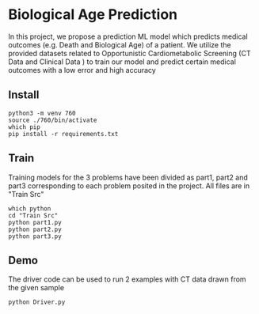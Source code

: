 # Biological Age Prediction
In this project, we propose a prediction ML model which predicts medical outcomes (e.g. Death and
Biological Age) of a patient. We utilize the provided datasets related to Opportunistic Cardiometabolic
Screening (CT Data and Clinical Data ) to train our model and predict certain medical outcomes with
a low error and high accuracy

## Install

```
python3 -m venv 760
source ./760/bin/activate
which pip
pip install -r requirements.txt
```


## Train
Training models for the 3 problems have been divided as part1, part2 and part3 corresponding to each problem posited in the project. All files are in "Train Src"

```
which python
cd "Train Src"
python part1.py
python part2.py
python part3.py
```

## Demo
The driver code can be used to run 2 examples with CT data drawn from the given sample
```
python Driver.py 
```
